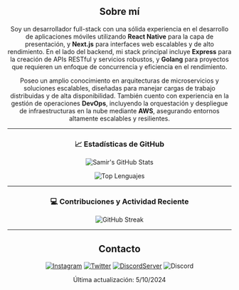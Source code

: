 <div align="center">

## Sobre mí
Soy un desarrollador full-stack con una sólida experiencia en el desarrollo de aplicaciones móviles utilizando **React Native** para la capa de presentación, y **Next.js** para interfaces web escalables y de alto rendimiento. En el lado del backend, mi stack principal incluye **Express** para la creación de APIs RESTful y servicios robustos, y **Golang** para proyectos que requieren un enfoque de concurrencia y eficiencia en el rendimiento.

Poseo un amplio conocimiento en arquitecturas de microservicios y soluciones escalables, diseñadas para manejar cargas de trabajo distribuidas y de alta disponibilidad. También cuento con experiencia en la gestión de operaciones **DevOps**, incluyendo la orquestación y despliegue de infraestructuras en la nube mediante **AWS**, asegurando entornos altamente escalables y resilientes.

---

### 📈 Estadísticas de GitHub
![Samir's GitHub Stats](https://github-readme-stats.vercel.app/api?username=Harkor421&show_icons=true&theme=radical&count_private=true)

![Top Lenguajes](https://github-readme-stats.vercel.app/api/top-langs/?username=Harkor421&layout=compact&theme=radical)

---

### 💻 Contribuciones y Actividad Reciente
![GitHub Streak](https://streak-stats.demolab.com?user=Harkor421&theme=radical&date_format=j%20M%5B%20Y%5D)

-------------------

## Contacto
<a href="https://www.instagram.com/samirgonzalezk/">![Instagram](https://img.shields.io/badge/Harkor421-%23E4405F.svg?style=for-the-badge&logo=Instagram&logoColor=white)</a> 
<a href="https://twitter.com/samir_gzz">![Twitter](https://img.shields.io/badge/Harkor421-%231DA1F2.svg?style=for-the-badge&logo=Twitter&logoColor=white)</a> 
<a href="https://discord.gg/Vk9er5EV">![DiscordServer](https://img.shields.io/discord/587842272167723028?label=Discord%20Server&logo=Discord&colorB=5865F2&style=for-the-badge&logoColor=white)</a> 
![Discord](https://img.shields.io/badge/Harkor421%238014-%237289DA.svg?style=for-the-badge&logo=discord&logoColor=white)

Última actualización: 5/10/2024
</div>
